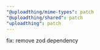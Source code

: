 ```yaml
---
"@uploadthing/mime-types": patch
"@uploadthing/shared": patch
"uploadthing": patch
---
```


fix: remove zod dependency
